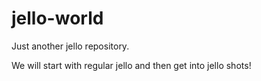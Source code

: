 # jello-world

Just another jello repository.

We will start with regular jello and then get into jello shots!
